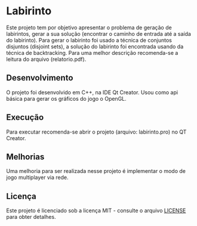 # Labirinto
Este projeto tem por objetivo apresentar o problema de geração de labirintos, gerar a sua solução (encontrar  o caminho de entrada  até a saída do labirinto). Para gerar o labirinto foi usado a técnica de conjuntos disjuntos (disjoint sets), a solução do labirinto foi encontrada usando da técnica de backtracking. Para uma melhor descrição recomenda-se a leitura do arquivo (relatorio.pdf).

## Desenvolvimento
O projeto foi desenvolvido em C++, na IDE Qt Creator. Usou como api básica para gerar os gráficos do jogo o OpenGL.

## Execução
Para executar recomenda-se abrir o projeto (arquivo: labirinto.pro) no QT Creator.

## Melhorias 
Uma melhoria para ser realizada nesse projeto é implementar o modo de jogo multiplayer via rede.

## Licença
Este projeto é licenciado sob a licença MIT - consulte o arquivo [LICENSE](LICENSE) para obter detalhes.
